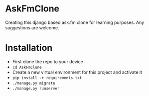 # AskFmClone
Creating this django based ask.fm clone for learning purposes.
Any suggestions are welcome.

# Installation
- First clone the repo to your device
- `cd AskFmClone`
- Create a new virtual environment for this project and activate it
- `pip install -r requirements.txt`
- `./manage.py migrate`
- `./manage.py runserver`
